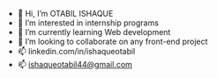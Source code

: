 - 👋 Hi, I’m OTABIL ISHAQUE
- 👀 I’m interested in internship programs
- 🌱 I’m currently learning Web development
- 💞️ I’m looking to collaborate on any front-end project 
- 📫 linkedin.com/in/ishaqueotabil
- 📫 ishaqueotabil44@gmail.com

<!---
deAlgorithm/deAlgorithm is a ✨ special ✨ repository because its `README.md` (this file) appears on your GitHub profile.
You can click the Preview link to take a look at your changes.
--->
